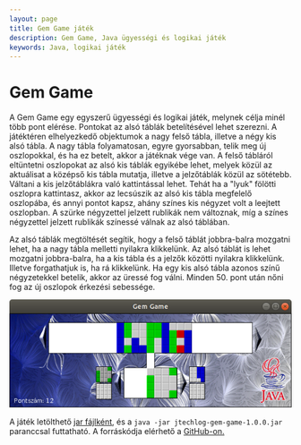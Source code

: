 ```yaml
---
layout: page
title: Gem Game játék
description: Gem Game, Java ügyességi és logikai játék
keywords: Java, logikai játék
---
```


# Gem Game

A Gem Game egy egyszerű ügyességi és logikai játék, melynek célja minél több pont
elérése. Pontokat az alsó táblák betelítésével lehet szerezni. A
játéktéren elhelyezkedő objektumok a nagy felső tábla, illetve a négy
kis alsó tábla. A nagy tábla folyamatosan, egyre gyorsabban, telik meg
új oszlopokkal, és ha ez betelt, akkor a játéknak vége van. A felső
tábláról eltüntetni oszlopokat az alsó kis táblák egyikébe lehet, melyek
közül az aktuálisat a középső kis tábla mutatja, illetve a jelzőtáblák
közül az sötétebb. Váltani a kis jelzőtáblákra való kattintással lehet.
Tehát ha a "lyuk" fölötti oszlopra kattintasz, akkor az lecsúszik az
alsó kis tábla megfelelő oszlopába, és annyi pontot kapsz, ahány színes
kis négyzet volt a leejtett oszlopban. A szürke négyzettel jelzett
rublikák nem változnak, míg a színes négyzettel jelzett rublikák
színessé válnak az alsó táblában.

Az alsó táblák megtöltését segítik, hogy a felső táblát jobbra-balra
mozgatni lehet, ha a nagy tábla melletti nyilakra klikkelünk. Az alsó
táblát is lehet mozgatni jobbra-balra, ha a kis tábla és a jelzők
közötti nyilakra klikkelünk. Illetve forgathatjuk is, ha rá klikkelünk.
Ha egy kis alsó tábla azonos színű négyzetekkel betelik, akkor az üressé
fog válni. Minden 50. pont után nőni fog az új oszlopok érkezési
sebessége.

<div class="text-center">
  <img src="/assets/img/gemgame.png" class="img-fluid" alt="Gem Game">
</div>

A játék letölthető 
[jar fájlként](https://github.com/vicziani/jtechlog-gem-game/releases/download/1.0.0/jtechlog-gem-game-1.0.0.jar),
és a `java -jar jtechlog-gem-game-1.0.0.jar` paranccsal futtatható.
A forráskódja elérhető a
[GitHub-on.](http://github.com/vicziani/jtechlog-gem-game)